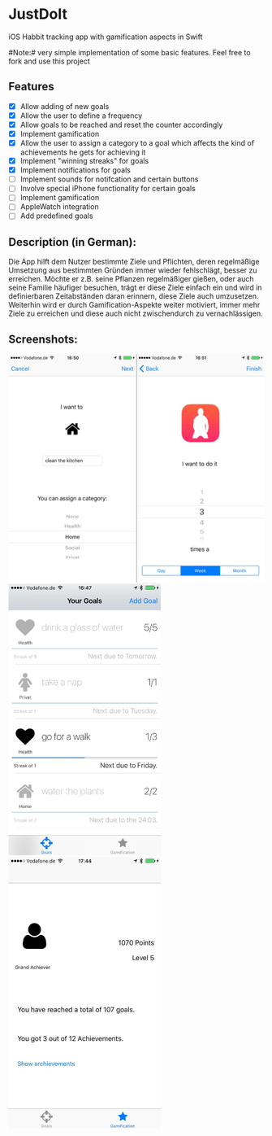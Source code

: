 # JustDoIt

iOS Habbit tracking app with gamification aspects in Swift

#Note:# very simple implementation of some basic features. Feel free to fork and use this project


## Features ##

- [x] Allow adding of new goals
- [x] Allow the user to define a frequency
- [x] Allow goals to be reached and reset the counter accordingly
- [x] Implement gamification
- [x] Allow the user to assign a category to a goal which affects the kind of achievements he gets for achieving it
- [x] Implement "winning streaks" for goals
- [x] Implement notifications for goals
- [ ] Implement sounds for notifcation and certain buttons
- [ ] Involve special iPhone functionality for certain goals 
- [ ] Implement gamification
- [ ] AppleWatch integration
- [ ] Add predefined goals

## Description (in German): ##

Die App hilft dem Nutzer bestimmte Ziele und Pflichten, deren regelmäßige Umsetzung aus bestimmten Gründen immer wieder fehlschlägt, besser zu erreichen.
Möchte er z.B. seine Pflanzen regelmäßiger gießen, oder auch seine Familie häufiger besuchen, trägt er diese Ziele einfach ein und wird in definierbaren Zeitabständen daran erinnern, diese Ziele auch umzusetzen. Weiterhin wird er durch Gamification-Aspekte weiter motiviert, immer mehr Ziele zu erreichen und diese auch nicht zwischendurch zu vernachlässigen.

## Screenshots: ##

<img src="https://raw.githubusercontent.com/M4urice/JustDoIt/master/add_goals.jpg"  width="600">

<img src="https://raw.githubusercontent.com/M4urice/JustDoIt/master/goals.jpg"  width="300">
<img src="https://raw.githubusercontent.com/M4urice/JustDoIt/master/gamification.jpg"  width="300">
